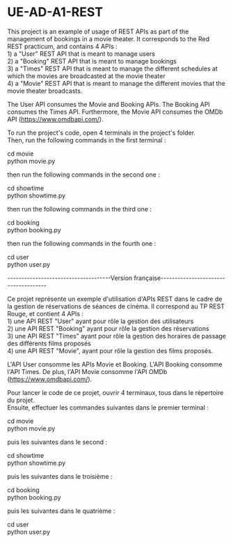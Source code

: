 # UE-AD-A1-REST

This project is an example of usage of REST APIs as part of the management of bookings in a movie theater. It corresponds to the Red REST practicum, and contains 4 APIs : <br>1) a  "User" REST API that is meant to manage users
<br>2) a "Booking" REST API that is meant to manage bookings
<br>3) a "Times" REST API that is meant to manage the different schedules at which the movies are broadcasted at the movie theater
<br>4) a "Movie" REST API that is meant to manage the different movies that the movie theater broadcasts.

The User API consumes the Movie and Booking APIs. The Booking API consumes the Times API. Furthermore, the Movie API consumes the OMDb API (https://www.omdbapi.com/).

To run the project's code, open 4 terminals in the project's folder.
<br>Then, run the following commands in the first terminal :

cd movie<br>
python movie.py

then run the following commands in the second one :

cd showtime<br>
python showtime.py

then run the following commands in the third one :

cd booking<br>
python booking.py

then run the following commands in the fourth one :

cd user<br>
python user.py

-------------------------------------Version française-------------------------------------

Ce projet représente un exemple d'utilisation d'APIs REST dans le cadre de la gestion de réservations de séances de cinéma. Il correspond au TP REST Rouge, et contient 4 APIs :
<br>1) une API REST "User" ayant pour rôle la gestion des utilisateurs
<br>2) une API REST "Booking" ayant pour rôle la gestion des réservations
<br>3) une API REST "Times" ayant pour rôle la gestion des horaires de passage des différents films proposés
<br>4) une API REST "Movie", ayant pour rôle la gestion des films proposés.

L'API User consomme les APIs Movie et Booking. L'API Booking consomme l'API Times. De plus, l'API Movie consomme l'API OMDb (https://www.omdbapi.com/).

Pour lancer le code de ce projet, ouvrir 4 terminaux, tous dans le répertoire du projet.<br>Ensuite, effectuer les commandes suivantes dans le premier terminal :

cd movie<br>
python movie.py

puis les suivantes dans le second :

cd showtime<br>
python showtime.py

puis les suivantes dans le troisième :

cd booking<br>
python booking.py

puis les suivantes dans le quatrième :

cd user<br>
python user.py
